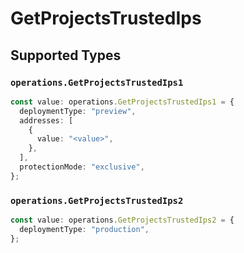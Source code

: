 # GetProjectsTrustedIps


## Supported Types

### `operations.GetProjectsTrustedIps1`

```typescript
const value: operations.GetProjectsTrustedIps1 = {
  deploymentType: "preview",
  addresses: [
    {
      value: "<value>",
    },
  ],
  protectionMode: "exclusive",
};
```

### `operations.GetProjectsTrustedIps2`

```typescript
const value: operations.GetProjectsTrustedIps2 = {
  deploymentType: "production",
};
```

